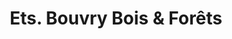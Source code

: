 ---
title: "Ets. Bouvry Bois & Forêts"
url: /courtenay/ets-bouvry-bois-et-forets/
shop: commerce
---